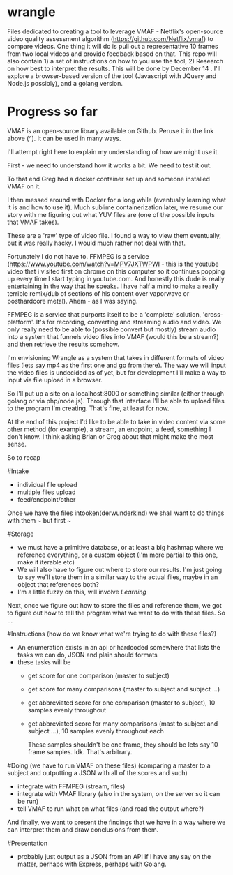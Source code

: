 # wrangle
Files dedicated to creating a tool to leverage VMAF - Netflix's open-source video quality assessment algorithm (https://github.com/Netflix/vmaf) to compare videos. One thing it will do is pull out a representative 10 frames from two local videos and provide feedback based on that. This repo will also contain 1) a set of instructions on how to you use the tool, 2) Research on how best to interpret the results. This will be done by December 14 . I'll explore a browser-based version of the tool (Javascript with JQuery and Node.js possibly), and a golang version.


# Progress so far

VMAF is an open-source library available on Github. Peruse it in the link above (^). It can be used in many ways.

I'll attempt right here to explain my understanding of how we might use it.

First - we need to understand how it works a bit. We need to test it out.

To that end Greg had a docker container set up and someone installed VMAF on it.

I then messed around with Docker for a long while (eventually learning what it is and how to use it). Much sublime containerization later, we resume our story with me figuring out what YUV files are (one of the possible inputs that VMAF takes).

These are a 'raw' type of video file. I found a way to view them eventually, but it was really hacky. I would much rather not deal with that.

Fortunately I do not have to. FFMPEG is a service (https://www.youtube.com/watch?v=MPV7JXTWPWI - this is the youtube video that i visited first on chrome on this computer so it continues popping up every time I start typing in youtube.com. And honestly this dude is really entertaining in the way that he speaks. I have half a mind to make a really terrible remix/dub of sections of his content over vaporwave or posthardcore metal). Ahem - as I was saying.

FFMPEG is a service that purports itself to be a 'complete' solution, 'cross-platform'. It's for recording, converting and streaming audio and video. We only really need to be able to (possible convert but mostly) stream audio into a system that funnels video files into VMAF (would this be a stream?) and then retrieve the results somehow.

I'm envisioning Wrangle as a system that takes in different formats of video files (lets say mp4 as the first one and go from there). The way we will input the video files is undecided as of yet, but for development I'll make a way to input via file upload in a browser.

So I'll put up a site on a localhost:8000 or something similar (either through golang or via php/node.js). Through that interface I'll be able to upload files to the program I'm creating. That's fine, at least for now.

At the end of this project I'd like to be able to take in video content via some other method (for example), a stream, an endpoint, a feed, something I don't know. I think asking Brian or Greg about that might make the most sense.

So to recap

#Intake
- individual file upload
- multiple files upload
- feed/endpoint/other

Once we have the files intooken(derwunderkind) we shall want to do things with them ~ but first ~

#Storage
- we must have a primitive database, or at least a big hashmap where we reference everything, or a custom object (I'm more partial to this one, make it iterable etc)
- We will also have to figure out where to store our results. I'm just going to say we'll store them in a similar way to the actual files, maybe in an object that references both?
- I'm a little fuzzy on this, will involve *Learning*

Next, once we figure out how to store the files and reference them, we got to figure out how to tell the program what we want to do with these files. So ...

#Instructions (how do we know what we're trying to do with these files?)
- An enumeration exists in an api or hardcoded somewhere that lists the tasks we can do, JSON and plain should formats
- these tasks will be
  - get score for one comparison (master to subject)
  - get score for many comparisons (master to subject and subject ...)
  - get abbreviated score for one comparison (master to subject), 10 samples evenly throughout
  - get abbreviated score for many comparisons (mast to subject and subject ...), 10 samples evenly throughout each

    These samples shouldn't be one frame, they should be lets say 10 frame samples. Idk. That's arbitrary.

#Doing (we have to run VMAF on these files) (comparing a master to a subject and outputting a JSON with all of the scores and such)
- integrate with FFMPEG (stream, files)
- integrate with VMAF library (also in the system, on the server so it can be run)
- tell VMAF to run what on what files (and read the output where?)


And finally, we want to present the findings that we have in a way where we can interpret them and draw conclusions from them.

#Presentation
- probably just output as a JSON from an API if I have any say on the matter, perhaps with Express, perhaps with Golang.
